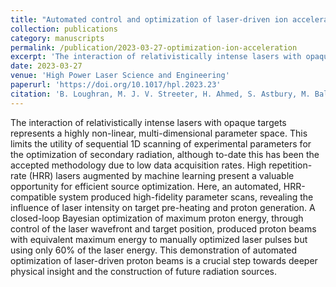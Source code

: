 ```yaml
---
title: "Automated control and optimization of laser-driven ion acceleration"
collection: publications
category: manuscripts
permalink: /publication/2023-03-27-optimization-ion-acceleration
excerpt: 'The interaction of relativistically intense lasers with opaque targets represents a highly non-linear, multi-dimensional parameter space. This limits the utility of sequential 1D scanning of experimental parameters for the optimization of secondary radiation, although to-date this has been the accepted methodology due to low data acquisition rates. High repetition-rate (HRR) lasers augmented by machine learning present a valuable opportunity for efficient source optimization. Here, an automated, HRR-compatible system produced high-fidelity parameter scans, revealing the influence of laser intensity on target pre-heating and proton generation. A closed-loop Bayesian optimization of maximum proton energy, through control of the laser wavefront and target position, produced proton beams with equivalent maximum energy to manually optimized laser pulses but using only 60% of the laser energy. This demonstration of automated optimization of laser-driven proton beams is a crucial step towards deeper physical insight and the construction of future radiation sources.'
date: 2023-03-27
venue: 'High Power Laser Science and Engineering'
paperurl: 'https://doi.org/10.1017/hpl.2023.23'
citation: 'B. Loughran, M. J. V. Streeter, H. Ahmed, S. Astbury, M. Balcazar, M. Borghesi, N. Bourgeois, C. B. Curry, S. J. D. Dann, S.DiIorio, N. P. Dover, T. Dzelzainis, O. C. Ettlinger, M. Gauthier, L. Giuffrida, G. D. Glenn, S. H. Glenzer, J. S. Green, R. J. Gray, G. S. Hicks, C. Hyland, V. Istokskaia, M. King, D. Margarone, O. McCusker, P. McKenna, Z. Najmudin, C. Parisuaña, P. Parsons, C. Spindloe, D. R. Symes, A. G. R. Thomas, F. Treffert, N. Xu, and C. A. J. Palmer. &quot;Automated control and optimization of laser-driven ion acceleration.&quot; <i>High Power Laser Science and Engineering</i>, 11, E35, (2023).'
---
```

The interaction of relativistically intense lasers with opaque targets represents a highly non-linear, multi-dimensional parameter space. This limits the utility of sequential 1D scanning of experimental parameters for the optimization of secondary radiation, although to-date this has been the accepted methodology due to low data acquisition rates. High repetition-rate (HRR) lasers augmented by machine learning present a valuable opportunity for efficient source optimization. Here, an automated, HRR-compatible system produced high-fidelity parameter scans, revealing the influence of laser intensity on target pre-heating and proton generation. A closed-loop Bayesian optimization of maximum proton energy, through control of the laser wavefront and target position, produced proton beams with equivalent maximum energy to manually optimized laser pulses but using only 60% of the laser energy. This demonstration of automated optimization of laser-driven proton beams is a crucial step towards deeper physical insight and the construction of future radiation sources.
